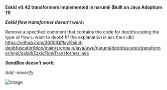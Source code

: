 **Eskid v0.42 transformers implemented in narumii (Built on Java Adoptium 11)**

***Eskid flow transformer doesn't work:***

Remove a specified comment that contains the code for deobfuscating the type of flow u want to deobf (If the explanation is ass then idk)
https://github.com/3000IQPlay/Eskid-deobfuscator/blob/main/src/main/java/uwu/narumi/deobfuscator/transformer/impl/eskid/EskidFlowTransformer.java

***SandBox doesn't work:***

*Add -noverify*

![image](https://user-images.githubusercontent.com/75604883/216348333-61d173ab-837e-4835-b1de-fb2e39770e0e.png)
